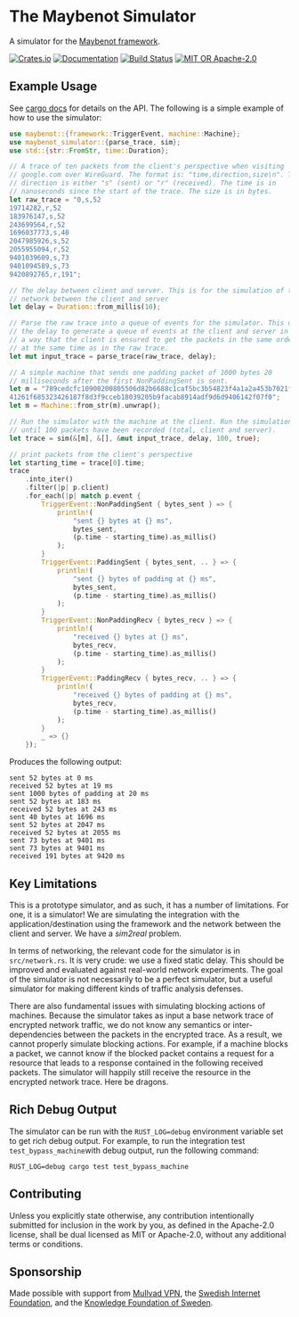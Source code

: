# The Maybenot Simulator

A simulator for the [Maybenot
framework](https://github.com/maybenot-io/maybenot/).

[![Crates.io][crates-badge]][crates-url]
[![Documentation][docs-badge]][docs-url]
[![Build Status][tests-badge]][tests-url]
[![MIT OR Apache-2.0][license-badge]][license-url]

[crates-badge]: https://img.shields.io/crates/v/maybenot-simulator.svg
[crates-url]: https://crates.io/crates/maybenot-simulator
[docs-badge]: https://docs.rs/maybenot-simulator/badge.svg
[docs-url]: https://docs.rs/maybenot-simulator
[tests-badge]: https://github.com/maybenot-io/maybenot-simulator/actions/workflows/tests.yml/badge.svg
[tests-url]: https://github.com/maybenot-io/maybenot-simulator/actions
[license-badge]: https://img.shields.io/crates/l/maybenot-simulator
[license-url]: https://github.com/maybenot-io/maybenot-simulator/

## Example Usage
See [cargo docs][docs-url] for details on the API. The following is a simple
example of how to use the simulator:

```rust
use maybenot::{framework::TriggerEvent, machine::Machine};
use maybenot_simulator::{parse_trace, sim};
use std::{str::FromStr, time::Duration};

// A trace of ten packets from the client's perspective when visiting
// google.com over WireGuard. The format is: "time,direction,size\n". The
// direction is either "s" (sent) or "r" (received). The time is in
// nanoseconds since the start of the trace. The size is in bytes.
let raw_trace = "0,s,52
19714282,r,52
183976147,s,52
243699564,r,52
1696037773,s,40
2047985926,s,52
2055955094,r,52
9401039609,s,73
9401094589,s,73
9420892765,r,191";

// The delay between client and server. This is for the simulation of the
// network between the client and server
let delay = Duration::from_millis(10);

// Parse the raw trace into a queue of events for the simulator. This uses
// the delay to generate a queue of events at the client and server in such
// a way that the client is ensured to get the packets in the same order and
// at the same time as in the raw trace.
let mut input_trace = parse_trace(raw_trace, delay);

// A simple machine that sends one padding packet of 1000 bytes 20
// milliseconds after the first NonPaddingSent is sent.
let m = "789cedcfc10900200805506d82b6688c1caf5bc3b54823f4a1a2a453b7021ff8ff49\
41261f685323426187f8d3f9cceb18039205b9facab8914adf9d6d9406142f07f0";
let m = Machine::from_str(m).unwrap();

// Run the simulator with the machine at the client. Run the simulation up
// until 100 packets have been recorded (total, client and server).
let trace = sim(&[m], &[], &mut input_trace, delay, 100, true);

// print packets from the client's perspective
let starting_time = trace[0].time;
trace
    .into_iter()
    .filter(|p| p.client)
    .for_each(|p| match p.event {
        TriggerEvent::NonPaddingSent { bytes_sent } => {
            println!(
                "sent {} bytes at {} ms",
                bytes_sent,
                (p.time - starting_time).as_millis()
            );
        }
        TriggerEvent::PaddingSent { bytes_sent, .. } => {
            println!(
                "sent {} bytes of padding at {} ms",
                bytes_sent,
                (p.time - starting_time).as_millis()
            );
        }
        TriggerEvent::NonPaddingRecv { bytes_recv } => {
            println!(
                "received {} bytes at {} ms",
                bytes_recv,
                (p.time - starting_time).as_millis()
            );
        }
        TriggerEvent::PaddingRecv { bytes_recv, .. } => {
            println!(
                "received {} bytes of padding at {} ms",
                bytes_recv,
                (p.time - starting_time).as_millis()
            );
        }
        _ => {}
    });
```

Produces the following output:

```
sent 52 bytes at 0 ms
received 52 bytes at 19 ms
sent 1000 bytes of padding at 20 ms
sent 52 bytes at 183 ms
received 52 bytes at 243 ms
sent 40 bytes at 1696 ms
sent 52 bytes at 2047 ms
received 52 bytes at 2055 ms
sent 73 bytes at 9401 ms
sent 73 bytes at 9401 ms
received 191 bytes at 9420 ms
```

## Key Limitations
This is a prototype simulator, and as such, it has a number of limitations. For
one, it is a simulator! We are simulating the integration with the
application/destination using the framework and the network between the client
and server. We have a *sim2real* problem.

In terms of networking, the relevant code for the simulator is in
`src/network.rs`. It is very crude: we use a fixed static delay. This should be
improved and evaluated against real-world network experiments. The goal of the
simulator is not necessarily to be a perfect simulator, but a useful simulator
for making different kinds of traffic analysis defenses.

There are also fundamental issues with simulating blocking actions of machines.
Because the simulator takes as input a base network trace of encrypted network
traffic, we do not know any semantics or inter-dependencies between the packets
in the encrypted trace. As a result, we cannot properly simulate blocking
actions. For example, if a machine blocks a packet, we cannot know if the
blocked packet contains a request for a resource that leads to a response
contained in the following received packets. The simulator will happily still
receive the resource in the encrypted network trace. Here be dragons.

## Rich Debug Output
The simulator can be run with the `RUST_LOG=debug` environment variable set to
get rich debug output. For example, to run the integration test
`test_bypass_machine`with debug output, run the following command:

```
RUST_LOG=debug cargo test test_bypass_machine
```

## Contributing
Unless you explicitly state otherwise, any contribution intentionally submitted
for inclusion in the work by you, as defined in the Apache-2.0 license, shall be
dual licensed as MIT or Apache-2.0, without any additional terms or conditions.

## Sponsorship
Made possible with support from [Mullvad VPN](https://mullvad.net/), the
[Swedish Internet Foundation](https://internetstiftelsen.se/en/), and the
[Knowledge Foundation of Sweden](https://www.kks.se/en/start-en/).
